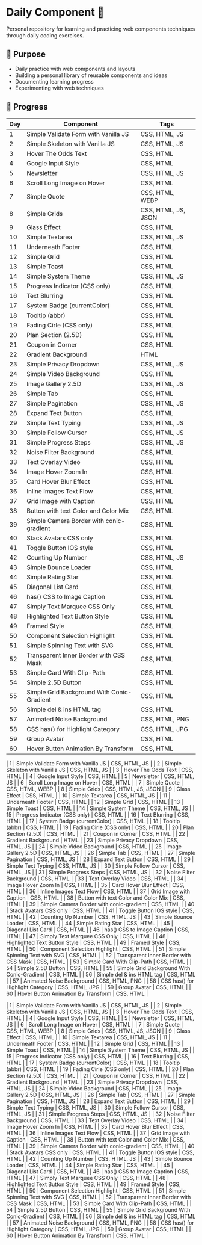 # Daily Component :snake:

Personal repository for learning and practicing web components techniques through daily coding exercises.

## 🎯 Purpose

- Daily practice with web components and layouts
- Building a personal library of reusable components and ideas
- Documenting learning progress
- Experimenting with web techniques

## 📅 Progress

| Day | Component                                  | Tags                |
| --- | ------------------------------------------ | ------------------- |
| 1   | Simple Validate Form with Vanilla JS       | CSS, HTML, JS       |
| 2   | Simple Skeleton with Vanilla JS            | CSS, HTML, JS       |
| 3   | Hover The Odds Text                        | CSS, HTML           |
| 4   | Google Input Style                         | CSS, HTML           |
| 5   | Newsletter                                 | CSS, HTML, JS       |
| 6   | Scroll Long Image on Hover                 | CSS, HTML           |
| 7   | Simple Quote                               | CSS, HTML, WEBP     |
| 8   | Simple Grids                               | CSS, HTML, JS, JSON |
| 9   | Glass Effect                               | CSS, HTML           |
| 10  | Simple Textarea                            | CSS, HTML, JS       |
| 11  | Underneath Footer                          | CSS, HTML           |
| 12  | Simple Grid                                | CSS, HTML           |
| 13  | Simple Toast                               | CSS, HTML           |
| 14  | Simple System Theme                        | CSS, HTML, JS       |
| 15  | Progress Indicator (CSS only)              | CSS, HTML           |
| 16  | Text Blurring                              | CSS, HTML           |
| 17  | System Badge (currentColor)                | CSS, HTML           |
| 18  | Tooltip (abbr)                             | CSS, HTML           |
| 19  | Fading Cirle (CSS only)                    | CSS, HTML           |
| 20  | Plan Section (2.5D)                        | CSS, HTML           |
| 21  | Coupon in Corner                           | CSS, HTML           |
| 22  | Gradient Background                        | HTML                |
| 23  | Simple Privacy Dropdown                    | CSS, HTML, JS       |
| 24  | Simple Video Background                    | CSS, HTML           |
| 25  | Image Gallery 2.5D                         | CSS, HTML, JS       |
| 26  | Simple Tab                                 | CSS, HTML           |
| 27  | Simple Pagination                          | CSS, HTML, JS       |
| 28  | Expand Text Button                         | CSS, HTML           |
| 29  | Simple Text Typing                         | CSS, HTML, JS       |
| 30  | Simple Follow Cursor                       | CSS, HTML, JS       |
| 31  | Simple Progress Steps                      | CSS, HTML, JS       |
| 32  | Noise Filter Background                    | CSS, HTML           |
| 33  | Text Overlay Video                         | CSS, HTML           |
| 34  | Image Hover Zoom In                        | CSS, HTML           |
| 35  | Card Hover Blur Effect                     | CSS, HTML           |
| 36  | Inline Images Text Flow                    | CSS, HTML           |
| 37  | Grid Image with Caption                    | CSS, HTML           |
| 38  | Button with text Color and Color Mix       | CSS, HTML           |
| 39  | Simple Camera Border with conic-gradient   | CSS, HTML           |
| 40  | Stack Avatars CSS only                     | CSS, HTML           |
| 41  | Toggle Button IOS style                    | CSS, HTML           |
| 42  | Counting Up Number                         | CSS, HTML, JS       |
| 43  | Simple Bounce Loader                       | CSS, HTML           |
| 44  | Simple Rating Star                         | CSS, HTML           |
| 45  | Diagonal List Card                         | CSS, HTML           |
| 46  | has() CSS to Image Caption                 | CSS, HTML           |
| 47  | Simply Text Marquee CSS Only               | CSS, HTML           |
| 48  | Highlighted Text Button Style              | CSS, HTML           |
| 49  | Framed Style                               | CSS, HTML           |
| 50  | Component Selection Highlight              | CSS, HTML           |
| 51  | Simple Spinning Text with SVG              | CSS, HTML           |
| 52  | Transparent Inner Border with CSS Mask     | CSS, HTML           |
| 53  | Simple Card With Clip-Path                 | CSS, HTML           |
| 54  | Simple 2.5D Button                         | CSS, HTML           |
| 55  | Simple Grid Background With Conic-Gradient | CSS, HTML           |
| 56  | Simple del & ins HTML tag                  | CSS, HTML           |
| 57  | Animated Noise Background                  | CSS, HTML, PNG      |
| 58  | CSS has() for Highlight Category           | CSS, HTML, JPG      |
| 59  | Group Avatar                               | CSS, HTML           |
| 60  | Hover Button Animation By Transform        | CSS, HTML           |

| 1  | Simple Validate Form with Vanilla JS   | CSS, HTML, JS                  |
| 2  | Simple Skeleton with Vanilla JS        | CSS, HTML, JS                  |
| 3  | Hover The Odds Text                    | CSS, HTML                      |
| 4  | Google Input Style                     | CSS, HTML                      |
| 5  | Newsletter                             | CSS, HTML, JS                  |
| 6  | Scroll Long Image on Hover             | CSS, HTML                      |
| 7  | Simple Quote                           | CSS, HTML, WEBP                |
| 8  | Simple Grids                           | CSS, HTML, JS, JSON            |
| 9  | Glass Effect                           | CSS, HTML                      |
| 10  | Simple Textarea                        | CSS, HTML, JS                  |
| 11  | Underneath Footer                      | CSS, HTML                      |
| 12  | Simple Grid                            | CSS, HTML                      |
| 13  | Simple Toast                           | CSS, HTML                      |
| 14  | Simple System Theme                    | CSS, HTML, JS                  |
| 15  | Progress Indicator (CSS only)          | CSS, HTML                      |
| 16  | Text Blurring                          | CSS, HTML                      |
| 17  | System Badge (currentColor)            | CSS, HTML                      |
| 18  | Tooltip (abbr)                         | CSS, HTML                      |
| 19  | Fading Cirle (CSS only)                | CSS, HTML                      |
| 20  | Plan Section (2.5D)                    | CSS, HTML                      |
| 21  | Coupon in Corner                       | CSS, HTML                      |
| 22  | Gradient Background                    | HTML                           |
| 23  | Simple Privacy Dropdown                | CSS, HTML, JS                  |
| 24  | Simple Video Background                | CSS, HTML                      |
| 25  | Image Gallery 2.5D                     | CSS, HTML, JS                  |
| 26  | Simple Tab                             | CSS, HTML                      |
| 27  | Simple Pagination                      | CSS, HTML, JS                  |
| 28  | Expand Text Button                     | CSS, HTML                      |
| 29  | Simple Text Typing                     | CSS, HTML, JS                  |
| 30  | Simple Follow Cursor                   | CSS, HTML, JS                  |
| 31  | Simple Progress Steps                  | CSS, HTML, JS                  |
| 32  | Noise Filter Background                | CSS, HTML                      |
| 33  | Text Overlay Video                     | CSS, HTML                      |
| 34  | Image Hover Zoom In                    | CSS, HTML                      |
| 35  | Card Hover Blur Effect                 | CSS, HTML                      |
| 36  | Inline Images Text Flow                | CSS, HTML                      |
| 37  | Grid Image with Caption                | CSS, HTML                      |
| 38  | Button with text Color and Color Mix   | CSS, HTML                      |
| 39  | Simple Camera Border with conic-gradient | CSS, HTML                      |
| 40  | Stack Avatars CSS only                 | CSS, HTML                      |
| 41  | Toggle Button IOS style                | CSS, HTML                      |
| 42  | Counting Up Number                     | CSS, HTML, JS                  |
| 43  | Simple Bounce Loader                   | CSS, HTML                      |
| 44  | Simple Rating Star                     | CSS, HTML                      |
| 45  | Diagonal List Card                     | CSS, HTML                      |
| 46  | has() CSS to Image Caption             | CSS, HTML                      |
| 47  | Simply Text Marquee CSS Only           | CSS, HTML                      |
| 48  | Highlighted Text Button Style          | CSS, HTML                      |
| 49  | Framed Style                           | CSS, HTML                      |
| 50  | Component Selection Highlight          | CSS, HTML                      |
| 51  | Simple Spinning Text with SVG          | CSS, HTML                      |
| 52  | Transparent Inner Border with CSS Mask | CSS, HTML                      |
| 53  | Simple Card With Clip-Path             | CSS, HTML                      |
| 54  | Simple 2.5D Button                     | CSS, HTML                      |
| 55  | Simple Grid Background With Conic-Gradient | CSS, HTML                      |
| 56  | Simple del & ins HTML tag              | CSS, HTML                      |
| 57  | Animated Noise Background              | CSS, HTML, PNG                 |
| 58  | CSS has() for Highlight Category       | CSS, HTML, JPG                 |
| 59  | Group Avatar                           | CSS, HTML                      |
| 60  | Hover Button Animation By Transform    | CSS, HTML                      |

| 1  | Simple Validate Form with Vanilla JS   | CSS, HTML, JS                  |
| 2  | Simple Skeleton with Vanilla JS        | CSS, HTML, JS                  |
| 3  | Hover The Odds Text                    | CSS, HTML                      |
| 4  | Google Input Style                     | CSS, HTML                      |
| 5  | Newsletter                             | CSS, HTML, JS                  |
| 6  | Scroll Long Image on Hover             | CSS, HTML                      |
| 7  | Simple Quote                           | CSS, HTML, WEBP                |
| 8  | Simple Grids                           | CSS, HTML, JS, JSON            |
| 9  | Glass Effect                           | CSS, HTML                      |
| 10  | Simple Textarea                        | CSS, HTML, JS                  |
| 11  | Underneath Footer                      | CSS, HTML                      |
| 12  | Simple Grid                            | CSS, HTML                      |
| 13  | Simple Toast                           | CSS, HTML                      |
| 14  | Simple System Theme                    | CSS, HTML, JS                  |
| 15  | Progress Indicator (CSS only)          | CSS, HTML                      |
| 16  | Text Blurring                          | CSS, HTML                      |
| 17  | System Badge (currentColor)            | CSS, HTML                      |
| 18  | Tooltip (abbr)                         | CSS, HTML                      |
| 19  | Fading Cirle (CSS only)                | CSS, HTML                      |
| 20  | Plan Section (2.5D)                    | CSS, HTML                      |
| 21  | Coupon in Corner                       | CSS, HTML                      |
| 22  | Gradient Background                    | HTML                           |
| 23  | Simple Privacy Dropdown                | CSS, HTML, JS                  |
| 24  | Simple Video Background                | CSS, HTML                      |
| 25  | Image Gallery 2.5D                     | CSS, HTML, JS                  |
| 26  | Simple Tab                             | CSS, HTML                      |
| 27  | Simple Pagination                      | CSS, HTML, JS                  |
| 28  | Expand Text Button                     | CSS, HTML                      |
| 29  | Simple Text Typing                     | CSS, HTML, JS                  |
| 30  | Simple Follow Cursor                   | CSS, HTML, JS                  |
| 31  | Simple Progress Steps                  | CSS, HTML, JS                  |
| 32  | Noise Filter Background                | CSS, HTML                      |
| 33  | Text Overlay Video                     | CSS, HTML                      |
| 34  | Image Hover Zoom In                    | CSS, HTML                      |
| 35  | Card Hover Blur Effect                 | CSS, HTML                      |
| 36  | Inline Images Text Flow                | CSS, HTML                      |
| 37  | Grid Image with Caption                | CSS, HTML                      |
| 38  | Button with text Color and Color Mix   | CSS, HTML                      |
| 39  | Simple Camera Border with conic-gradient | CSS, HTML                      |
| 40  | Stack Avatars CSS only                 | CSS, HTML                      |
| 41  | Toggle Button IOS style                | CSS, HTML                      |
| 42  | Counting Up Number                     | CSS, HTML, JS                  |
| 43  | Simple Bounce Loader                   | CSS, HTML                      |
| 44  | Simple Rating Star                     | CSS, HTML                      |
| 45  | Diagonal List Card                     | CSS, HTML                      |
| 46  | has() CSS to Image Caption             | CSS, HTML                      |
| 47  | Simply Text Marquee CSS Only           | CSS, HTML                      |
| 48  | Highlighted Text Button Style          | CSS, HTML                      |
| 49  | Framed Style                           | CSS, HTML                      |
| 50  | Component Selection Highlight          | CSS, HTML                      |
| 51  | Simple Spinning Text with SVG          | CSS, HTML                      |
| 52  | Transparent Inner Border with CSS Mask | CSS, HTML                      |
| 53  | Simple Card With Clip-Path             | CSS, HTML                      |
| 54  | Simple 2.5D Button                     | CSS, HTML                      |
| 55  | Simple Grid Background With Conic-Gradient | CSS, HTML                      |
| 56  | Simple del & ins HTML tag              | CSS, HTML                      |
| 57  | Animated Noise Background              | CSS, HTML, PNG                 |
| 58  | CSS has() for Highlight Category       | CSS, HTML, JPG                 |
| 59  | Group Avatar                           | CSS, HTML                      |
| 60  | Hover Button Animation By Transform    | CSS, HTML                      |


